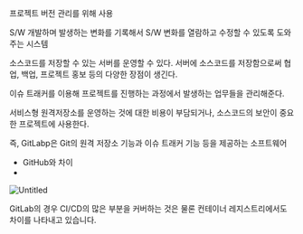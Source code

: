 프로젝트 버전 관리를 위해 사용

S/W 개발하며 발생하는 변화를 기록해서 S/W 변화를 열람하고 수정할 수 있도록 도와주는 시스템

소스코드를 저장할 수 있는 서버를 운영할 수 있다. 서버에 소스코드를 저장함으로써 협업, 백업, 프로젝트 홍보 등의 다양한 장점이 생긴다.

이슈 트래커를 이용해 프로젝트를 진행하는 과정에서 발생하는 업무들을 관리해준다.

서비스형 원격저장소를 운영하는 것에 대한 비용이 부담되거나, 소스코드의 보안이 중요한 프로젝트에 사용한다.

즉, GitLabp은 Git의 원격 저장소 기능과 이슈 트래커 기능 등을 제공하는 소프트웨어

- GitHub와 차이
- 
![Untitled](https://user-images.githubusercontent.com/91246353/191270552-05567f1b-f244-4159-a1cb-bb1db208f765.png)

GitLab의 경우 CI/CD의 많은 부분을 커버하는 것은 물론 컨테이너 레지스트리에서도 차이를 나타내고 있습니다.
